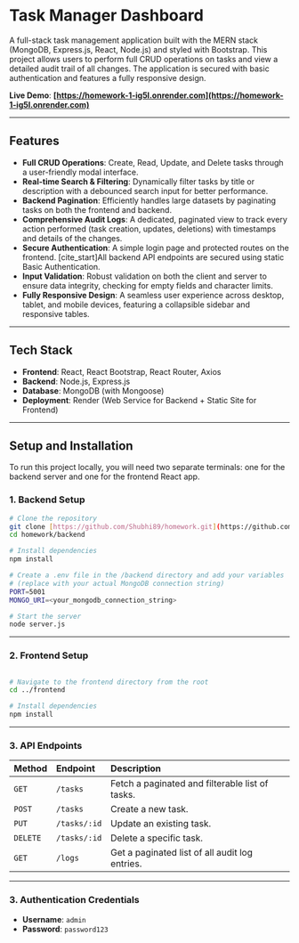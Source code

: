 # Task Manager Dashboard

A full-stack task management application built with the MERN stack (MongoDB, Express.js, React, Node.js) and styled with Bootstrap. This project allows users to perform full CRUD operations on tasks and view a detailed audit trail of all changes. The application is secured with basic authentication and features a fully responsive design.

**Live Demo**: **[https://homework-1-ig5l.onrender.com](https://homework-1-ig5l.onrender.com)**

---

## Features

* **Full CRUD Operations**: Create, Read, Update, and Delete tasks through a user-friendly modal interface.
* **Real-time Search & Filtering**: Dynamically filter tasks by title or description with a debounced search input for better performance.
* **Backend Pagination**: Efficiently handles large datasets by paginating tasks on both the frontend and backend.
* **Comprehensive Audit Logs**: A dedicated, paginated view to track every action performed (task creation, updates, deletions) with timestamps and details of the changes.
* **Secure Authentication**: A simple login page and protected routes on the frontend. [cite_start]All backend API endpoints are secured using static Basic Authentication.
* **Input Validation**: Robust validation on both the client and server to ensure data integrity, checking for empty fields and character limits.
* **Fully Responsive Design**: A seamless user experience across desktop, tablet, and mobile devices, featuring a collapsible sidebar and responsive tables.

---

## Tech Stack

* **Frontend**: React, React Bootstrap, React Router, Axios
* **Backend**: Node.js, Express.js
* **Database**: MongoDB (with Mongoose)
* **Deployment**: Render (Web Service for Backend + Static Site for Frontend)

---

## Setup and Installation

To run this project locally, you will need two separate terminals: one for the backend server and one for the frontend React app.

### **1. Backend Setup**

```bash
# Clone the repository
git clone [https://github.com/Shubhi89/homework.git](https://github.com/Shubhi89/homework.git)
cd homework/backend

# Install dependencies
npm install

# Create a .env file in the /backend directory and add your variables
# (replace with your actual MongoDB connection string)
PORT=5001
MONGO_URI=<your_mongodb_connection_string>

# Start the server
node server.js
```
---

### **2. Frontend Setup**

```bash

# Navigate to the frontend directory from the root
cd ../frontend

# Install dependencies
npm install
```
---

### **3. API Endpoints**

| Method   | Endpoint     | Description                                           |
| :------- | :----------- | :---------------------------------------------------- |
| `GET`    | `/tasks`     | Fetch a paginated and filterable list of tasks. |
| `POST`   | `/tasks`     | Create a new task.                            |
| `PUT`    | `/tasks/:id` | Update an existing task.                      |
| `DELETE` | `/tasks/:id` | Delete a specific task.                       |
| `GET`    | `/logs`      | Get a paginated list of all audit log entries.    |

---

### **3. Authentication Credentials**

* **Username**: `admin`
* **Password**: `password123`
